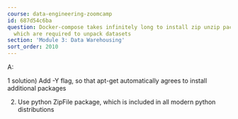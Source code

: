 ```yaml
---
course: data-engineering-zoomcamp
id: 687d54c6ba
question: Docker-compose takes infinitely long to install zip unzip packages for linux,
  which are required to unpack datasets
section: 'Module 3: Data Warehousing'
sort_order: 2010
---
```


A:

1 solution) Add -Y flag, so that apt-get automatically agrees to install additional packages

2) Use python ZipFile package, which is included in all modern python distributions

